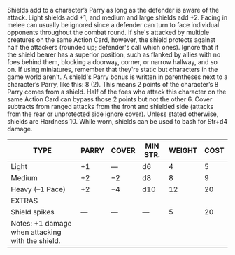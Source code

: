 Shields add to a character’s Parry as long as the defender is aware of the attack. Light shields add +1, and medium and large shields add +2. Facing in melee can usually be ignored since a defender can turn to face individual opponents throughout the combat round. If she's attacked by multiple creatures on the same Action Card, however, the shield protects against half the attackers (rounded up; defender's call which ones). Ignore that if the shield bearer has a superior position, such as flanked by allies with no foes behind them, blocking a doorway, corner, or narrow hallway, and so on. If using miniatures, remember that they're static but characters in the game world aren't.
A shield's Parry bonus is written in parentheses next to a character’s Parry, like this: 8 (2). This means 2 points of the character’s 8 Parry comes from a shield. Half of the foes who attack this character on the same Action Card can bypass those 2 points but not the other 6.
Cover subtracts from ranged attacks from the front and shielded side (attacks from the rear or unprotected side ignore cover). Unless stated otherwise, shields are Hardness 10.
While worn, shields can be used to bash for Str+d4 damage.

| TYPE | PARRY | COVER | MIN STR. | WEIGHT | COST |
| ---- | ----- | ----- | -------- | ------ | ---- |
| Light | +1 | — | d6 | 4 | 5 |
| Medium | +2 | −2 | d8 | 8 | 9 |
| Heavy (–1 Pace) | +2 | −4 | d10 | 12 | 20 |
| EXTRAS |
| Shield spikes | — | — | — | 5 | 20 |
| Notes: +1 damage when attacking with the shield. |
